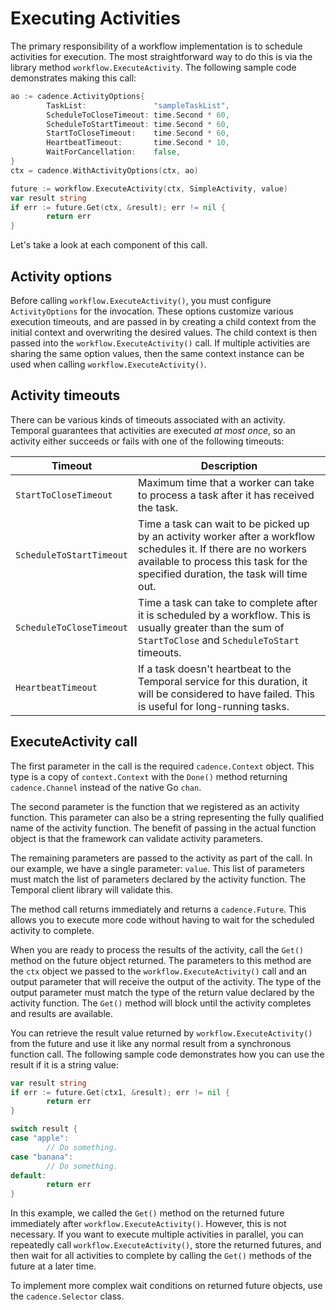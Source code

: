 # Executing Activities

The primary responsibility of a workflow implementation is to schedule activities for execution. The
most straightforward way to do this is via the library method `workflow.ExecuteActivity`. The following
sample code demonstrates making this call:

```go
ao := cadence.ActivityOptions{
        TaskList:               "sampleTaskList",
        ScheduleToCloseTimeout: time.Second * 60,
        ScheduleToStartTimeout: time.Second * 60,
        StartToCloseTimeout:    time.Second * 60,
        HeartbeatTimeout:       time.Second * 10,
        WaitForCancellation:    false,
}
ctx = cadence.WithActivityOptions(ctx, ao)

future := workflow.ExecuteActivity(ctx, SimpleActivity, value)
var result string
if err := future.Get(ctx, &result); err != nil {
        return err
}
```
Let's take a look at each component of this call.

## Activity options

Before calling `workflow.ExecuteActivity()`, you must configure `ActivityOptions` for the
invocation. These options customize various execution timeouts, and are passed in by creating a child
context from the initial context and overwriting the desired values. The child context is then passed
into the `workflow.ExecuteActivity()` call. If multiple activities are sharing the same option
values, then the same context instance can be used when calling `workflow.ExecuteActivity()`.

## Activity timeouts

There can be various kinds of timeouts associated with an activity. Temporal guarantees that activities
are executed *at most once*, so an activity either succeeds or fails with one of the following timeouts:

Timeout | Description
--- | ---
`StartToCloseTimeout` | Maximum time that a worker can take to process a task after it has received the task.
`ScheduleToStartTimeout` | Time a task can wait to be picked up by an activity worker after a workflow schedules it. If there are no workers available to process this task for the specified duration, the task will time out.
`ScheduleToCloseTimeout` | Time a task can take to complete after it is scheduled by a workflow. This is usually greater than the sum of `StartToClose` and `ScheduleToStart` timeouts.
`HeartbeatTimeout` | If a task doesn't heartbeat to the Temporal service for this duration, it will be considered to have failed. This is useful for long-running tasks.

## ExecuteActivity call

The first parameter in the call is the required `cadence.Context` object. This type is a copy of
`context.Context` with the `Done()` method returning `cadence.Channel` instead of the native Go `chan`.

The second parameter is the function that we registered as an activity function. This parameter can
also be a string representing the fully qualified name of the activity function. The benefit of passing
in the actual function object is that the framework can validate activity parameters.

The remaining parameters are passed to the activity as part of the call. In our example, we have a
single parameter: `value`. This list of parameters must match the list of parameters declared by
the activity function. The Temporal client library will validate this.

The method call returns immediately and returns a `cadence.Future`. This allows you to execute more
code without having to wait for the scheduled activity to complete.

When you are ready to process the results of the activity, call the `Get()` method on the future
object returned. The parameters to this method are the `ctx` object we passed to the
`workflow.ExecuteActivity()` call and an output parameter that will receive the output of the
activity. The type of the output parameter must match the type of the return value declared by the
activity function. The `Get()` method will block until the activity completes and results are
available.

You can retrieve the result value returned by `workflow.ExecuteActivity()` from the future and use
it like any normal result from a synchronous function call. The following sample code demonstrates how
you can use the result if it is a string value:

```go
var result string
if err := future.Get(ctx1, &result); err != nil {
        return err
}

switch result {
case "apple":
        // Do something.
case "banana":
        // Do something.
default:
        return err
}
```
In this example, we called the `Get()` method on the returned future immediately after `workflow.ExecuteActivity()`.
However, this is not necessary. If you want to execute multiple activities in parallel, you can
repeatedly call `workflow.ExecuteActivity()`, store the returned futures, and then wait for all
activities to complete by calling the `Get()` methods of the future at a later time.

To implement more complex wait conditions on returned future objects, use the `cadence.Selector` class.
